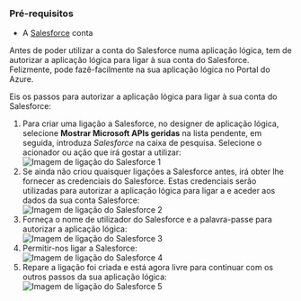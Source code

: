 ### <a name="prerequisites"></a>Pré-requisitos
* A [Salesforce](https://salesforce.com) conta  

Antes de poder utilizar a conta do Salesforce numa aplicação lógica, tem de autorizar a aplicação lógica para ligar à sua conta do Salesforce. Felizmente, pode fazê-facilmente na sua aplicação lógica no Portal do Azure.  

Eis os passos para autorizar a aplicação lógica para ligar à sua conta do Salesforce:  

1. Para criar uma ligação a Salesforce, no designer de aplicação lógica, selecione **Mostrar Microsoft APIs geridas** na lista pendente, em seguida, introduza *Salesforce* na caixa de pesquisa. Selecione o acionador ou ação que irá gostar a utilizar:  
   ![Imagem de ligação do Salesforce 1](./media/connectors-create-api-salesforce/salesforce-1.png)  
2. Se ainda não criou quaisquer ligações a Salesforce antes, irá obter lhe fornecer as credenciais do Salesforce. Estas credenciais serão utilizadas para autorizar a aplicação lógica para ligar a e aceder aos dados da sua conta Salesforce:  
   ![Imagem de ligação do Salesforce 2](./media/connectors-create-api-salesforce/salesforce-2.png)  
3. Forneça o nome de utilizador do Salesforce e a palavra-passe para autorizar a aplicação lógica:  
   ![Imagem de ligação do Salesforce 3](./media/connectors-create-api-salesforce/salesforce-3.png)  
4. Permitir-nos ligar a Salesforce:  
   ![Imagem de ligação do Salesforce 4](./media/connectors-create-api-salesforce/salesforce-4.png)  
5. Repare a ligação foi criada e está agora livre para continuar com os outros passos da sua aplicação lógica:  
   ![Imagem de ligação do Salesforce 5](./media/connectors-create-api-salesforce/salesforce-5.png)  

